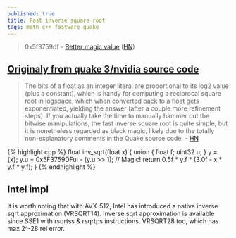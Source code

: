 ```yaml
---
published: true
title: Fast inverse square root
tags: math c++ fastware quake
---
```

> 0x5f3759df - [Better magic value](http://rrrola.wz.cz/inv_sqrt.html) ([HN](https://news.ycombinator.com/item?id=17487475))

## [Originaly from quake 3/nvidia source code](https://en.wikipedia.org/wiki/Fast_inverse_square_root#Overview_of_the_code)

> The bits of a float as an integer literal are proportional to its log2 value (plus a constant), which is handy for computing a reciprocal square root in logspace, which when converted back to a float gets exponentiated, yielding the answer (after a couple more refinement steps). If you actually take the time to manually hammer out the bitwise manipulations, the fast inverse square root is quite simple, but it is nonetheless regarded as black magic, likely due to the totally non-explanatory comments in the Quake source code. - [HN](https://news.ycombinator.com/item?id=28269277)

{% highlight cpp %}
float inv_sqrt(float x) { 
  union { float f; uint32 u; } y = {x};
  y.u = 0x5F3759DFul - (y.u >> 1);  // Magic!
  return 0.5f * y.f * (3.0f - x * y.f * y.f);
}
{% endhighlight %}

## Intel impl

It is worth noting that with AVX-512, Intel has introduced a native inverse sqrt approximation (VRSQRT14).
Inverse sqrt approximation is available since SSE1 with rsqrtss & rsqrtps instructions.
VRSQRT28 too, which has max 2^-28 rel error.

